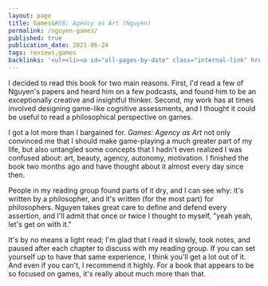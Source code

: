 ```yaml
---
layout: page
title: Games&#58; Agency as Art (Nguyen)
permalink: /nguyen-games/
published: true
publication_date: 2021-06-24
tags: reviews,games
backlinks: '<ul><li><a id="all-pages-by-date" class="internal-link" href="/all-pages-by-date/">All pages by date</a></li><li><a id="books-published-in-2020" class="internal-link" href="/books-published-in-2020/">Books I&#39;ve read that were published in 2020</a></li><li><a id="books-read-in-2021" class="internal-link" href="/books-read-in-2021/">Books I read in 2021</a></li><li><a id="books-tagged-games" class="internal-link" href="/books-tagged-games/">Books tagged &#39;games&#39;</a></li><li><a id="books-tagged-nonfiction" class="internal-link" href="/books-tagged-nonfiction/">Books tagged &#39;nonfiction&#39;</a></li><li><a id="books-tagged-philosophy" class="internal-link" href="/books-tagged-philosophy/">Books tagged &#39;philosophy&#39;</a></li><li><a id="games" class="internal-link" href="/games/">Pages tagged &#39;games&#39;</a></li><li><a id="maieutic-ends" class="internal-link" href="/maieutic-ends/">Maieutic ends</a></li><li><a id="reviews" class="internal-link" href="/reviews/">Reviews</a></li><li><a id="self-effacing-ends" class="internal-link" href="/self-effacing-ends/">Self-effacing ends</a></li><li><a id="the-real-value-of-games" class="internal-link" href="/the-real-value-of-games/">The real value of games</a></li></ul>'
---
```


I decided to read this book for two main reasons. First, I'd read a few of Nguyen's papers and heard him on a few podcasts, and found him to be an exceptionally creative and insightful thinker. Second, my work has at times involved designing game-like cognitive assessments, and I thought it could be useful to read a philosophical perspective on games.

I got a lot more than I bargained for. *Games: Agency as Art* not only convinced me that I should make game-playing a much greater part of my life, but also untangled some concepts that I hadn't even realized I was confused about: art, beauty, agency, autonomy, motivation. I finished the book two months ago and have thought about it almost every day since then.

People in my reading group found parts of it dry, and I can see why: it's written by a philosopher, and it's written (for the most part) for philosophers. Nguyen takes great care to define and defend every assertion, and I'll admit that once or twice I thought to myself, "yeah yeah, let's get on with it."

It's by no means a light read; I'm glad that I read it slowly, took notes, and paused after each chapter to discuss with my reading group. If you can set yourself up to have that same experience, I think you'll get a lot out of it. And even if you can't, I recommend it highly. For a book that appears to be so focused on games, it's really about much more than that.